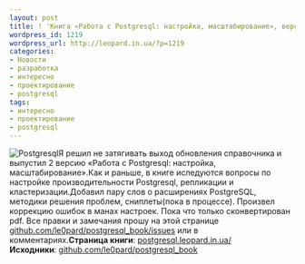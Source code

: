 ```yaml
---
layout: post
title: ! 'Книга «Работа с Postgresql: настройка, масштабирование», версия 2'
wordpress_id: 1219
wordpress_url: http://leopard.in.ua/?p=1219
categories:
- Новости
- разработка
- интересно
- проектирование
- postgresql
tags:
- интересно
- проектирование
- postgresql
---
```

![Postgresql](http://postgresql.leopard.in.ua/images/book.jpg)Я решил не затягивать выход обновления справочника и выпустил 2 версию «Работа с Postgresql: настройка, масштабирование».Как и раньше, в книге иследуются вопросы по настройке производительности Postgresql, репликации и кластеризации.Добавил пару слов о расширениях PostgreSQL, методики решения проблем, сниплеты(пока в процессе). Произвел коррекцию ошибок в манах настроек. Пока что только сконвертирован pdf. Все правки и замечания прошу на этой странице [github.com/le0pard/postgresql_book/issues](https://github.com/le0pard/postgresql_book/issues) или в комментариях.**Страница книги**: [postgresql.leopard.in.ua/](http://postgresql.leopard.in.ua/)**Исходники**: [github.com/le0pard/postgresql_book](https://github.com/le0pard/postgresql_book)
